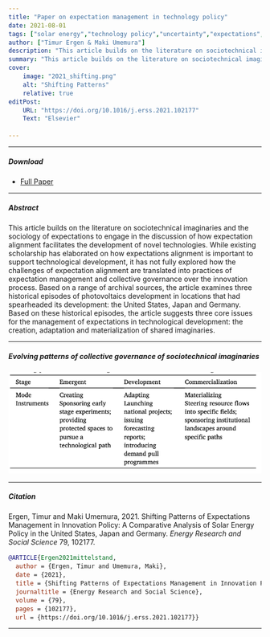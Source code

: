 ```yaml
---
title: "Paper on expectation management in technology policy" 
date: 2021-08-01
tags: ["solar energy","technology policy","uncertainty","expectations","Germany","United States","Japan"]
author: ["Timur Ergen & Maki Umemura"]
description: "This article builds on the literature on sociotechnical imaginaries and the sociology of expectations to engage in the discussion of how expectation alignment facilitates the development of novel technologies. While existing scholarship has elaborated on how expectations alignment is important to support technological development, it has not fully explored how the challenges of expectation alignment are translated into practices of expectation management and collective governance over the innovation process. Based on a range of archival sources, the article examines three historical episodes of photovoltaics development in locations that had spearheaded its development: the United States, Japan and Germany. Based on these historical episodes, the article suggests three core issues for the management of expectations in technological development: the creation, adaptation and materialization of shared imaginaries." 
summary: "This article builds on the literature on sociotechnical imaginaries and the sociology of expectations to engage in the discussion of how expectation alignment facilitates the development of novel technologies. While existing scholarship has elaborated on how expectations alignment is important to support technological development, it has not fully explored how the challenges of expectation alignment are translated into practices of expectation management and collective governance over the innovation process. Based on a range of archival sources, the article examines three historical episodes of photovoltaics development in locations that had spearheaded its development: the United States, Japan and Germany. Based on these historical episodes, the article suggests three core issues for the management of expectations in technological development: the creation, adaptation and materialization of shared imaginaries." 
cover:
    image: "2021_shifting.png"
    alt: "Shifting Patterns"
    relative: true
editPost:
    URL: "https://doi.org/10.1016/j.erss.2021.102177"
    Text: "Elsevier"

---
```


---

##### Download

+ [Full Paper](2021_shifting.pdf)

---

##### Abstract

This article builds on the literature on sociotechnical imaginaries and the sociology of expectations to engage in the discussion of how expectation alignment facilitates the development of novel technologies. While existing scholarship has elaborated on how expectations alignment is important to support technological development, it has not fully explored how the challenges of expectation alignment are translated into practices of expectation management and collective governance over the innovation process. Based on a range of archival sources, the article examines three historical episodes of photovoltaics development in locations that had spearheaded its development: the United States, Japan and Germany. Based on these historical episodes, the article suggests three core issues for the management of expectations in technological development: the creation, adaptation and materialization of shared imaginaries.

---

##### Evolving patterns of collective governance of sociotechnical imaginaries

![](figure_1_shifting.png)

---

##### Citation

Ergen, Timur and Maki Umemura, 2021. Shifting Patterns of Expectations Management in Innovation Policy: A Comparative Analysis of Solar Energy Policy in the United States, Japan and Germany. *Energy Research and Social Science* 79, 102177.

```BibTeX
@ARTICLE{Ergen2021mittelstand,
  author = {Ergen, Timur and Umemura, Maki},
  date = {2021},
  title = {Shifting Patterns of Expectations Management in Innovation Policy: A Comparative Analysis of Solar Energy Policy in the United States, Japan and Germany},
  journaltitle = {Energy Research and Social Science},
  volume = {79},
  pages = {102177},
  url = {https://doi.org/10.1016/j.erss.2021.102177}}

```

---

